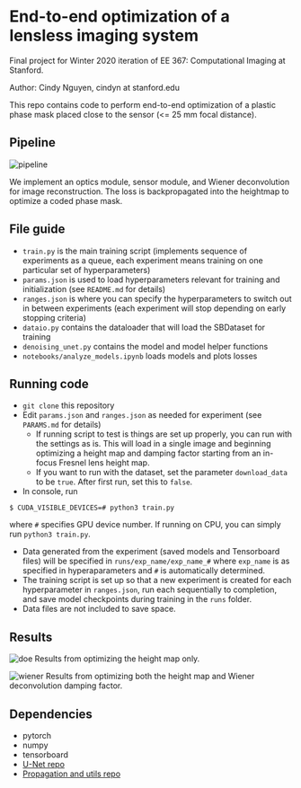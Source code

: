 # End-to-end optimization of a lensless imaging system

Final project for Winter 2020 iteration of EE 367: Computational Imaging at Stanford.

Author: Cindy Nguyen, cindyn at stanford.edu

This repo contains code to perform end-to-end optimization of a plastic phase mask placed close to the sensor (<= 25 mm focal distance).

## Pipeline
![pipeline](https://user-images.githubusercontent.com/21781041/76365430-8a440300-62e4-11ea-8903-5979883f99ee.png)

We implement an optics module, sensor module, and Wiener deconvolution for image reconstruction. The loss is backpropagated into the heightmap to optimize a coded phase mask.

## File guide
* `train.py` is the main training script (implements sequence of experiments as a queue, each experiment means training on one particular set of hyperparameters)
* `params.json` is used to load hyperparameters relevant for training and initialization (see `README.md` for details)
* `ranges.json` is where you can specify the hyperparameters to switch out in between experiments (each experiment will stop depending on early stopping criteria)
* `dataio.py` contains the dataloader that will load the SBDataset for training
* `denoising_unet.py` contains the model and model helper functions
* `notebooks/analyze_models.ipynb` loads models and plots losses

## Running code
* `git clone` this repository
* Edit `params.json` and `ranges.json` as needed for experiment (see ```PARAMS.md``` for details)
    * If running script to test is things are set up properly, you can run with the settings as is. This will load in a single image and beginning optimizing a height map and damping factor starting from an in-focus Fresnel lens height map.
    * If you want to run with the dataset, set the parameter `download_data` to be `true`. After first run, set this to `false`.
* In console, run 
```ssh
$ CUDA_VISIBLE_DEVICES=# python3 train.py
```
where `#` specifies GPU device number. If running on CPU, you can simply run `python3 train.py`.
* Data generated from the experiment (saved models and Tensorboard files) will be specified in `runs/exp_name/exp_name_#` where `exp_name` is as specified in hyperaparameters and `#` is automatically determined.
* The training script is set up so that a new experiment is created for each hyperparameter in `ranges.json`, run each sequentially to completion, and save model checkpoints during training in the `runs` folder. 
* Data files are not included to save space.

## Results
![doe](https://user-images.githubusercontent.com/21781041/76365740-54534e80-62e5-11ea-81c6-d718e3d0cd54.png)
Results from optimizing the height map only.

![wiener](https://user-images.githubusercontent.com/21781041/76365750-5cab8980-62e5-11ea-93b1-b138503c378b.png)
Results from optimizing both the height map and Wiener deconvolution damping factor.

## Dependencies
* pytorch
* numpy
* tensorboard
* [U-Net repo](https://github.com/vsitzmann/cifar10_denoising)
* [Propagation and utils repo](https://github.com/computational-imaging/citorch)
